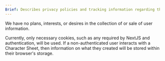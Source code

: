 ```yaml
---
Brief: Describes privacy policies and tracking information regarding this project.
---
```

We have no plans, interests, or desires in the collection of or sale of user information. 

Currently, only necessary cookies, such as any required by NextJS and authentication, will be used. If a non-authenticated user interacts with a Character Sheet, then information on what they created will be stored within their browser's storage. 